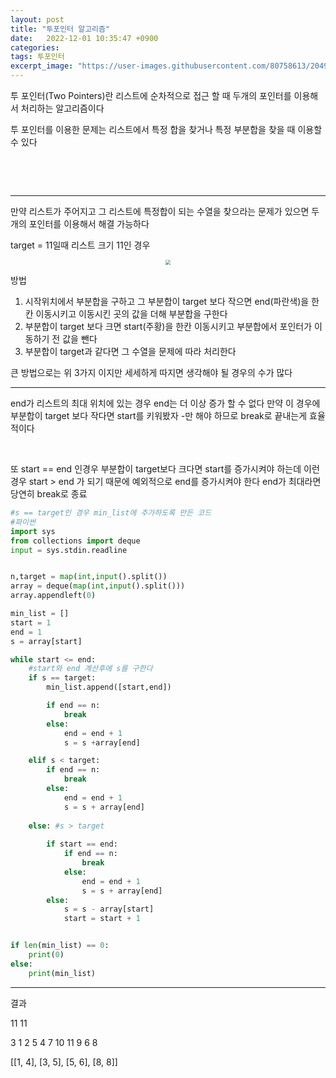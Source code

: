 ```yaml
---
layout: post
title: "투포인터 알고리즘"
date:   2022-12-01 10:35:47 +0900
categories:
tags: 투포인터
excerpt_image: "https://user-images.githubusercontent.com/80758613/204967682-bde4c783-7e49-4a1c-a1bd-8f7e99003423.png"
---
```


투 포인터(Two Pointers)란 리스트에 순차적으로 접근 할 때 두개의 포인터를 이용해서 처리하는 알고리즘이다 

투 포인터를 이용한 문제는 리스트에서 특정 합을 찾거나 특정 부분합을 찾을 때 이용할 수 있다 

&nbsp;

&nbsp;

---

만약 리스트가 주어지고 그 리스트에 특정합이 되는 수열을 찾으라는 문제가 있으면 두개의 포인터를 이용해서 해결 가능하다

target = 11일때 리스트 크기 11인 경우

<center>
<img src="https://user-images.githubusercontent.com/80758613/204967682-bde4c783-7e49-4a1c-a1bd-8f7e99003423.png" style="zoom:50%;">
</center>

방법

1. 시작위치에서 부분합을 구하고 그 부분합이 target 보다 작으면 end(파란색)을 한칸 이동시키고 이동시킨 곳의 값을 더해 부분합을 구한다
2. 부분합이 target 보다 크면 start(주황)을 한칸 이동시키고 부분합에서 포인터가 이동하기 전 값을 뺀다
3. 부분합이 target과 같다면 그 수열을 문제에 따라 처리한다

큰 방법으로는 위 3가지 이지만 세세하게 따지면 생각해야 될 경우의 수가 많다 

---

end가 리스트의 최대 위치에 있는 경우 end는 더 이상 증가 할 수 없다 만약 이 경우에 부분합이 target 보다 작다면 start를 키워봤자 -만 해야 하므로 break로 끝내는게 효율적이다

&nbsp;

또 start == end 인경우 부분합이 target보다 크다면 start를 증가시켜야 하는데 이런 경우 start > end 가 되기 때문에 예외적으로 end를 증가시켜야 한다 end가 최대라면 당연히 break로 종료 

```python
#s == target인 경우 min_list에 추가하도록 만든 코드
#파이썬
import sys
from collections import deque
input = sys.stdin.readline


n,target = map(int,input().split())
array = deque(map(int,input().split()))
array.appendleft(0)

min_list = []
start = 1
end = 1
s = array[start]

while start <= end:
    #start와 end 계산후에 s를 구한다
    if s == target:
        min_list.append([start,end])

        if end == n:
            break
        else:
            end = end + 1
            s = s +array[end]

    elif s < target:
        if end == n:
            break
        else:
            end = end + 1
            s = s + array[end]
                   
    else: #s > target
        
        if start == end:
            if end == n:
                break
            else:
                end = end + 1
                s = s + array[end]
        else:
            s = s - array[start]
            start = start + 1


if len(min_list) == 0:
    print(0)
else:
    print(min_list)
```

---

결과

11 11

3 1 2 5 4 7 10 11 9 6 8 

[[1, 4], [3, 5], [5, 6], [8, 8]]

